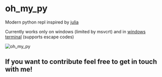 # oh_my_py

Modern python repl inspired by [julia](https://github.com/JuliaLang/julia)

Currently works only on windows (limited by msvcrt) and in [windows terminal](https://github.com/microsoft/terminal) (supports escape codes)

![oh_my_py](https://i.imgur.com/TrGrwVu.png)

## If you want to contribute feel free to get in touch with me!